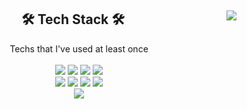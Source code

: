
<div align="center">
  <a href="https://github.com/hyeokjin-eun">
    <img align="right" src="https://github-readme-stats.vercel.app/api?username=hyeokjin-eun&show_icons=true&theme=radical" />
  </a>
  
  🛠 Tech Stack 🛠 <br>
  ---
  Techs that I've used at least once <br><br>
  <a href="#"><img src="https://img.shields.io/badge/Java-E68A10?style=flat-square&logo=java&logoColor=white"/></a>
  <a href="#"><img src="https://img.shields.io/badge/Spring Boot-67AA3C?style=flat-square&logo=Spring Boot&logoColor=white"/></a>
  <a href="#"><img src="https://img.shields.io/badge/Mysql-3E6E93?style=flat-square&logo=Mysql&logoColor=black"/></a>
  <a href="#"><img src="https://img.shields.io/badge/Docker-228EE1?style=flat-square&logo=Docker&logoColor=white"/></a>
  <br>
  <a href="#"><img src="https://img.shields.io/badge/Javascript-EAD41C?style=flat-square&logo=Javascript&logoColor=white"/></a>
  <a href="#"><img src="https://img.shields.io/badge/Linux-050407?style=flat-square&logo=Linux&logoColor=white"/></a>
  <a href="#"><img src="https://img.shields.io/badge/Git-E44C30?style=flat-square&logo=Git&logoColor=white"/></a>
  <a href="#"><img src="https://img.shields.io/badge/Elasticsearch-00B5AA?style=flat-square&logo=Elasticsearch&logoColor=white"/></a>
  <br>
  <a href="#"><img src="https://img.shields.io/badge/Golnag-65CCD9?style=flat-square&logo=Go&logoColor=white"/></a>
</div>

<!-- [![hyeokjin's GitHub stats](https://github-readme-stats.vercel.app/api?username=hyeokjin-eun)](https://github.com/anuraghazra/github-readme-stats) -->


<!-- ![hyeokjin's GitHub Stats](https://github-readme-stats.vercel.app/api?username=hyeokjun-eun&count_private=true&theme=aura&show_icons=true)-->

<!--
**hyeokjin-eun/hyeokjin-eun** is a ✨ _special_ ✨ repository because its `README.md` (this file) appears on your GitHub profile.

Here are some ideas to get you started:

- 🔭 I’m currently working on ...
- 🌱 I’m currently learning ...
- 👯 I’m looking to collaborate on ...
- 🤔 I’m looking for help with ...
- 💬 Ask me about ...
- 📫 How to reach me: ...
- 😄 Pronouns: ...
- ⚡ Fun fact: ...
-->
